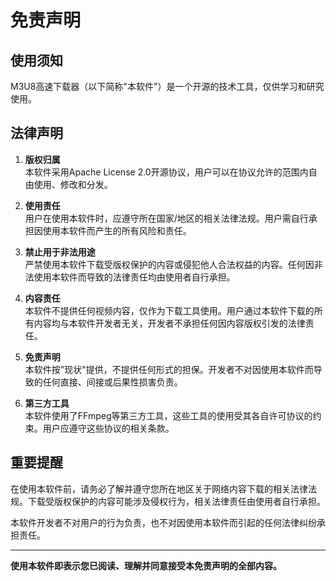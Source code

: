 # 免责声明

## 使用须知

M3U8高速下载器（以下简称"本软件"）是一个开源的技术工具，仅供学习和研究使用。

## 法律声明

1. **版权归属**  
   本软件采用Apache License 2.0开源协议，用户可以在协议允许的范围内自由使用、修改和分发。

2. **使用责任**  
   用户在使用本软件时，应遵守所在国家/地区的相关法律法规。用户需自行承担因使用本软件而产生的所有风险和责任。

3. **禁止用于非法用途**  
   严禁使用本软件下载受版权保护的内容或侵犯他人合法权益的内容。任何因非法使用本软件而导致的法律责任均由使用者自行承担。

4. **内容责任**  
   本软件不提供任何视频内容，仅作为下载工具使用。用户通过本软件下载的所有内容均与本软件开发者无关，开发者不承担任何因内容版权引发的法律责任。

5. **免责声明**  
   本软件按"现状"提供，不提供任何形式的担保。开发者不对因使用本软件而导致的任何直接、间接或后果性损害负责。

6. **第三方工具**  
   本软件使用了FFmpeg等第三方工具，这些工具的使用受其各自许可协议的约束。用户应遵守这些协议的相关条款。

## 重要提醒

在使用本软件前，请务必了解并遵守您所在地区关于网络内容下载的相关法律法规。下载受版权保护的内容可能涉及侵权行为，相关法律责任由使用者自行承担。

本软件开发者不对用户的行为负责，也不对因使用本软件而引起的任何法律纠纷承担责任。

---

**使用本软件即表示您已阅读、理解并同意接受本免责声明的全部内容。**